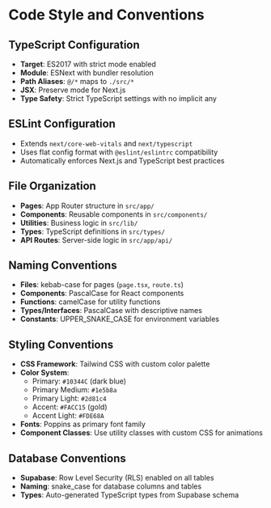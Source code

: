 # Code Style and Conventions

## TypeScript Configuration
- **Target**: ES2017 with strict mode enabled
- **Module**: ESNext with bundler resolution
- **Path Aliases**: `@/*` maps to `./src/*`
- **JSX**: Preserve mode for Next.js
- **Type Safety**: Strict TypeScript settings with no implicit any

## ESLint Configuration
- Extends `next/core-web-vitals` and `next/typescript`
- Uses flat config format with `@eslint/eslintrc` compatibility
- Automatically enforces Next.js and TypeScript best practices

## File Organization
- **Pages**: App Router structure in `src/app/`
- **Components**: Reusable components in `src/components/`
- **Utilities**: Business logic in `src/lib/`
- **Types**: TypeScript definitions in `src/types/`
- **API Routes**: Server-side logic in `src/app/api/`

## Naming Conventions
- **Files**: kebab-case for pages (`page.tsx`, `route.ts`)
- **Components**: PascalCase for React components
- **Functions**: camelCase for utility functions
- **Types/Interfaces**: PascalCase with descriptive names
- **Constants**: UPPER_SNAKE_CASE for environment variables

## Styling Conventions
- **CSS Framework**: Tailwind CSS with custom color palette
- **Color System**: 
  - Primary: `#10344C` (dark blue)
  - Primary Medium: `#1e5b8a` 
  - Primary Light: `#2d81c4`
  - Accent: `#FACC15` (gold)
  - Accent Light: `#FDE68A`
- **Fonts**: Poppins as primary font family
- **Component Classes**: Use utility classes with custom CSS for animations

## Database Conventions
- **Supabase**: Row Level Security (RLS) enabled on all tables
- **Naming**: snake_case for database columns and tables
- **Types**: Auto-generated TypeScript types from Supabase schema